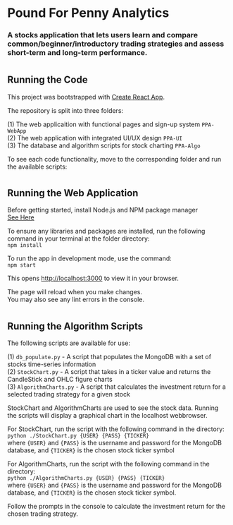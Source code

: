 # Pound For Penny Analytics
### A stocks application that lets users learn and compare common/beginner/introductory trading strategies and assess short-term and long-term performance.

#
## Running the Code
This project was bootstrapped with [Create React App](https://github.com/facebook/create-react-app).

The repository is split into three folders:

(1) The web applicaition with functional pages and sign-up system `PPA-WebApp`\
(2) The web application with integrated UI/UX design `PPA-UI`\
(3) The database and algorithm scripts for stock charting `PPA-Algo`

To see each code functionality, move to the corresponding folder and run the available scripts:
#
## Running the Web Application
Before getting started, install Node.js and NPM package manager\
[See Here](https://docs.npmjs.com/downloading-and-installing-node-js-and-npm)

To ensure any libraries and packages are installed, run the following command in your terminal at the folder directory:\
 `npm install`

 To run the app in development mode, use the command:\
 `npm start`

 This opens [http://localhost:3000](http://localhost:3000) to view it in your browser.

The page will reload when you make changes.\
You may also see any lint errors in the console.
#
## Running the Algorithm Scripts
The following scripts are available for use:

(1) `db_populate.py` - A script that populates the MongoDB with a set of stocks time-series information\
(2) `StockChart.py` - A script that takes in a ticker value and returns the CandleStick and OHLC figure charts\
(3) `AlgorithmCharts.py` - A script that calculates the investment return for a selected trading strategy for a given stock

StockChart and AlgorithmCharts are used to see the stock data. Running the scripts will display a graphical chart in the localhost webbrowser.

For StockChart, run the script with the following command in the directory:\
`python ./StockChart.py {USER} {PASS} {TICKER}`\
where `{USER}` and `{PASS}` is the username and password for the MongoDB database, and `{TICKER}` is the chosen stock ticker symbol

For AlgorithmCharts, run the script with the following command in the directory:\
`python ./AlgorithmCharts.py {USER} {PASS} {TICKER}`\
where `{USER}` and `{PASS}` is the username and password for the MongoDB database, and `{TICKER}` is the chosen stock ticker symbol.

Follow the prompts in the console to calculate the investment return for the chosen trading strategy. 
